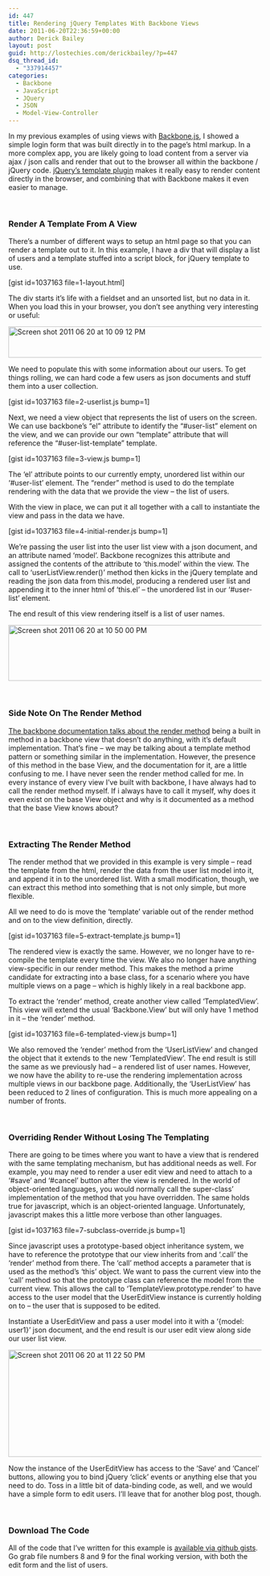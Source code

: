 ```yaml
---
id: 447
title: Rendering jQuery Templates With Backbone Views
date: 2011-06-20T22:36:59+00:00
author: Derick Bailey
layout: post
guid: http://lostechies.com/derickbailey/?p=447
dsq_thread_id:
  - "337914457"
categories:
  - Backbone
  - JavaScript
  - JQuery
  - JSON
  - Model-View-Controller
---
```

In my previous examples of using views with [Backbone.js](http://documentcloud.github.com/backbone/), I showed a simple login form that was built directly in to the page&#8217;s html markup. In a more complex app, you are likely going to load content from a server via ajax / json calls and render that out to the browser all within the backbone / jQuery code. [jQuery&#8217;s template plugin](http://api.jquery.com/jQuery.template/) makes it really easy to render content directly in the browser, and combining that with Backbone makes it even easier to manage.

 

### Render A Template From A View

There&#8217;s a number of different ways to setup an html page so that you can render a template out to it. In this example, I have a div that will display a list of users and a template stuffed into a script block, for jQuery template to use.

[gist id=1037163 file=1-layout.html]

The div starts it&#8217;s life with a fieldset and an unsorted list, but no data in it. When you load this in your browser, you don&#8217;t see anything very interesting or useful:

<img title="Screen shot 2011-06-20 at 10.09.12 PM.png" src="http://lostechies.com/derickbailey/files/2011/06/Screen-shot-2011-06-20-at-10.09.12-PM.png" border="0" alt="Screen shot 2011 06 20 at 10 09 12 PM" width="539" height="62" />

We need to populate this with some information about our users. To get things rolling, we can hard code a few users as json documents and stuff them into a user collection.

[gist id=1037163 file=2-userlist.js bump=1]

Next, we need a view object that represents the list of users on the screen. We can use backbone&#8217;s &#8220;el&#8221; attribute to identify the &#8220;#user-list&#8221; element on the view, and we can provide our own &#8220;template&#8221; attribute that will reference the &#8220;#user-list-template&#8221; template.

[gist id=1037163 file=3-view.js bump=1]

The &#8216;el&#8217; attribute points to our currently empty, unordered list within our &#8216;#user-list&#8217; element. The &#8220;render&#8221; method is used to do the template rendering with the data that we provide the view &#8211; the list of users.

With the view in place, we can put it all together with a call to instantiate the view and pass in the data we have.

[gist id=1037163 file=4-initial-render.js bump=1]

We&#8217;re passing the user list into the user list view with a json document, and an attribute named &#8216;model&#8217;. Backbone recognizes this attribute and assigned the contents of the attribute to &#8216;this.model&#8217; within the view. The call to &#8216;userListView.render()&#8217; method then kicks in the jQuery template and reading the json data from this.model, producing a rendered user list and appending it to the inner html of &#8216;this.el&#8217; &#8211; the unordered list in our &#8216;#user-list&#8217; element.

The end result of this view rendering itself is a list of user names.

<img title="Screen shot 2011-06-20 at 10.50.00 PM.png" src="http://lostechies.com/derickbailey/files/2011/06/Screen-shot-2011-06-20-at-10.50.00-PM.png" border="0" alt="Screen shot 2011 06 20 at 10 50 00 PM" width="539" height="111" />

 

### Side Note On The Render Method

[The backbone documentation talks about the render method](http://documentcloud.github.com/backbone/#View-render) being a built in method in a backbone view that doesn&#8217;t do anything, with it&#8217;s default implementation. That&#8217;s fine &#8211; we may be talking about a template method pattern or something similar in the implementation. However, the presence of this method in the base View, and the documentation for it, are a little confusing to me. I have never seen the render method called for me. In every instance of every view I&#8217;ve built with backbone, I have always had to call the render method myself. If i always have to call it myself, why does it even exist on the base View object and why is it documented as a method that the base View knows about?

 

### Extracting The Render Method

The render method that we provided in this example is very simple &#8211; read the template from the html, render the data from the user list model into it, and append it in to the unordered list. With a small modification, though, we can extract this method into something that is not only simple, but more flexible.

All we need to do is move the &#8216;template&#8217; variable out of the render method and on to the view definition, directly.

[gist id=1037163 file=5-extract-template.js bump=1]

The rendered view is exactly the same. However, we no longer have to re-compile the template every time the view. We also no longer have anything view-specific in our render method. This makes the method a prime candidate for extracting into a base class, for a scenario where you have multiple views on a page &#8211; which is highly likely in a real backbone app.

To extract the &#8216;render&#8217; method, create another view called &#8216;TemplatedView&#8217;. This view will extend the usual &#8216;Backbone.View&#8217; but will only have 1 method in it &#8211; the &#8216;render&#8217; method.

[gist id=1037163 file=6-templated-view.js bump=1]

We also removed the &#8216;render&#8217; method from the &#8216;UserListView&#8217; and changed the object that it extends to the new &#8216;TemplatedView&#8217;. The end result is still the same as we previously had &#8211; a rendered list of user names. However, we now have the ability to re-use the rendering implementation across multiple views in our backbone page. Additionally, the &#8216;UserListView&#8217; has been reduced to 2 lines of configuration. This is much more appealing on a number of fronts.

 

### Overriding Render Without Losing The Templating

There are going to be times where you want to have a view that is rendered with the same templating mechanism, but has additional needs as well. For example, you may need to render a user edit view and need to attach to a &#8216;#save&#8217; and &#8216;#cancel&#8217; button after the view is rendered. In the world of object-oriented languages, you would normally call the super-class&#8217; implementation of the method that you have overridden. The same holds true for javascript, which is an object-oriented language. Unfortunately, javascript makes this a little more verbose than other languages.

[gist id=1037163 file=7-subclass-override.js bump=1]

Since javascript uses a prototype-based object inheritance system, we have to reference the prototype that our view inherits from and &#8216;.call&#8217; the &#8216;render&#8217; method from there. The &#8216;call&#8217; method accepts a parameter that is used as the method&#8217;s &#8216;this&#8217; object. We want to pass the current view into the &#8216;call&#8217; method so that the prototype class can reference the model from the current view. This allows the call to &#8216;TemplateView.prototype.render&#8217; to have access to the user model that the UserEditView instance is currently holding on to &#8211; the user that is supposed to be edited.

Instantiate a UserEditView and pass a user model into it with a &#8216;{model: user1}&#8217; json document, and the end result is our user edit view along side our user list view.

<img title="Screen shot 2011-06-20 at 11.22.50 PM.png" src="http://lostechies.com/derickbailey/files/2011/06/Screen-shot-2011-06-20-at-11.22.50-PM.png" border="0" alt="Screen shot 2011 06 20 at 11 22 50 PM" width="539" height="213" />

Now the instance of the UserEditView has access to the &#8216;Save&#8217; and &#8216;Cancel&#8217; buttons, allowing you to bind jQuery &#8216;click&#8217; events or anything else that you need to do. Toss in a little bit of data-binding code, as well, and we would have a simple form to edit users. I&#8217;ll leave that for another blog post, though.

 

### Download The Code

All of the code that I&#8217;ve written for this example is [available via github gists](https://gist.github.com/1037163). Go grab file numbers 8 and 9 for the final working version, with both the edit form and the list of users.